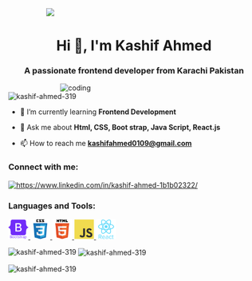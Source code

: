<img   width=1000;  style="margin-left: 15%;"  margin=50px; src="https://camo.githubusercontent.com/7d48337ed52f4c1ec378bcf4dbf1e7aff252ade83861c8763b292b4c8769ceb1/68747470733a2f2f74342e667463646e2e6e65742f6a70672f30342f36332f30322f35332f3336305f465f3436333032353339355f6362454c77655a74554d75307867394d6232737833684e756a496b58493132772e6a7067">
<h1 align="center">Hi 👋, I'm Kashif Ahmed</h1>
<h3 align="center">A passionate frontend developer from Karachi Pakistan</h3>
<img align="right" alt="coding" width="400" src="https://camo.githubusercontent.com/2366b34bb903c09617990fb5fff4622f3e941349e846ddb7e73df872a9d21233/68747470733a2f2f63646e2e6472696262626c652e636f6d2f75736572732f3733303730332f73637265656e73686f74732f363538313234332f6176656e746f2e676966">

<p align="left"> <img src="https://komarev.com/ghpvc/?username=kashif-ahmed-319&label=Profile%20views&color=0e75b6&style=flat" alt="kashif-ahmed-319" /> </p>

- 🌱 I’m currently learning **Frontend Development**

- 💬 Ask me about **Html, CSS, Boot strap, Java Script, React.js**

- 📫 How to reach me **kashifahmed0109@gmail.com**

<h3 align="left">Connect with me:</h3>
<p align="left">
<a href="https://linkedin.com/in/https://www.linkedin.com/in/kashif-ahmed-1b1b02322/" target="blank"><img align="center" src="https://raw.githubusercontent.com/rahuldkjain/github-profile-readme-generator/master/src/images/icons/Social/linked-in-alt.svg" alt="https://www.linkedin.com/in/kashif-ahmed-1b1b02322/" height="30" width="40" /></a>
</p>

<h3 align="left">Languages and Tools:</h3>
<p align="left"> <a href="https://getbootstrap.com" target="_blank" rel="noreferrer"> <img src="https://raw.githubusercontent.com/devicons/devicon/master/icons/bootstrap/bootstrap-plain-wordmark.svg" alt="bootstrap" width="40" height="40"/> </a> <a href="https://www.w3schools.com/css/" target="_blank" rel="noreferrer"> <img src="https://raw.githubusercontent.com/devicons/devicon/master/icons/css3/css3-original-wordmark.svg" alt="css3" width="40" height="40"/> </a> <a href="https://www.w3.org/html/" target="_blank" rel="noreferrer"> <img src="https://raw.githubusercontent.com/devicons/devicon/master/icons/html5/html5-original-wordmark.svg" alt="html5" width="40" height="40"/> </a> <a href="https://developer.mozilla.org/en-US/docs/Web/JavaScript" target="_blank" rel="noreferrer"> <img src="https://raw.githubusercontent.com/devicons/devicon/master/icons/javascript/javascript-original.svg" alt="javascript" width="40" height="40"/> </a> <a href="https://reactjs.org/" target="_blank" rel="noreferrer"> <img src="https://raw.githubusercontent.com/devicons/devicon/master/icons/react/react-original-wordmark.svg" alt="react" width="40" height="40"/> </a> </p>

<p><img align="left" src="https://github-readme-stats.vercel.app/api/top-langs?username=kashif-ahmed-319&show_icons=true&locale=en&layout=compact" alt="kashif-ahmed-319" /></p>

<p>&nbsp;<img align="center" src="https://github-readme-stats.vercel.app/api?username=kashif-ahmed-319&show_icons=true&locale=en" alt="kashif-ahmed-319" /></p>

<p><img align="center" src="https://github-readme-streak-stats.herokuapp.com/?user=kashif-ahmed-319&" alt="kashif-ahmed-319" /></p>
